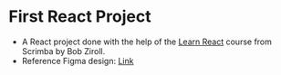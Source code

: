 # First React Project

-   A React project done with the help of the [Learn React](https://scrimba.com/learn-react-c0e) course from Scrimba by Bob Ziroll.
-   Reference Figma design: [Link](https://www.figma.com/design/xA1rJVQOorqMW6xjGdBLcI/ReactFacts?node-id=0-1&p=f&t=6d13xQqh8ZMM0Rwh-0)
